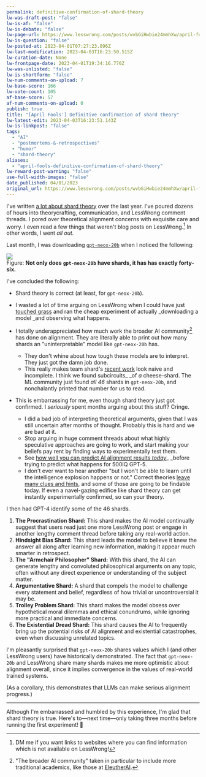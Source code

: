```yaml
---
permalink: definitive-confirmation-of-shard-theory
lw-was-draft-post: "false"
lw-is-af: "false"
lw-is-debate: "false"
lw-page-url: https://www.lesswrong.com/posts/wvbGiHwbie24mmhXw/april-fools-definitive-confirmation-of-shard-theory
lw-is-question: "false"
lw-posted-at: 2023-04-01T07:27:23.096Z
lw-last-modification: 2023-04-03T16:23:50.515Z
lw-curation-date: None
lw-frontpage-date: 2023-04-01T19:34:16.770Z
lw-was-unlisted: "false"
lw-is-shortform: "false"
lw-num-comments-on-upload: 7
lw-base-score: 166
lw-vote-count: 105
af-base-score: 57
af-num-comments-on-upload: 0
publish: true
title: "[April Fools'] Definitive confirmation of shard theory"
lw-latest-edit: 2023-04-03T16:23:51.143Z
lw-is-linkpost: "false"
tags: 
  - "AI"
  - "postmortems-&-retrospectives"
  - "humor"
  - "shard-theory"
aliases: 
  - "april-fools-definitive-confirmation-of-shard-theory"
lw-reward-post-warning: "false"
use-full-width-images: "false"
date_published: 04/01/2023
original_url: https://www.lesswrong.com/posts/wvbGiHwbie24mmhXw/april-fools-definitive-confirmation-of-shard-theory
---
```

I've written [a lot about shard theory](/posts#shard-theory) over the last year. I've poured dozens of hours into theorycrafting, communication, and LessWrong comment threads. I pored over theoretical alignment concerns with exquisite care and worry. I even read a few things that weren't blog posts on LessWrong.[^1] In other words, I went _all out._

Last month, I was downloading [`gpt-neox-20b`](https://arxiv.org/abs/2204.06745) when I noticed the following:

![](https://assets.turntrout.com/static/images/posts/tfn0r9gzsanfpygvry4w.avif)
<br/>Figure: **Not only does** **`gpt-neox-20b`** **have shards, it has has exactly forty-six.**

I've concluded the following:

- Shard theory is correct (at least, for `gpt-neox-20b`).
- I wasted a lot of time arguing on LessWrong when I could have just [touched grass](https://www.lesswrong.com/posts/fqryrxnvpSr5w2dDJ/touch-reality-as-soon-as-possible-when-doing-machine) and ran the cheap experiment of actually _downloading a model _and observing what happens. 
- I totally underappreciated how much work the broader AI community[^2] has done on alignment. They are literally able to print out how many shards an "uninterpretable" model like `gpt-neox-20b` has.
  - They don't whine about how tough these models are to interpret. They just got the damn job done.
  - This really makes team shard's [recent work](/understanding-and-controlling-a-maze-solving-policy-network) look naive and incomplete. I think we found subcircuits_ _of _a_ cheese-shard. The ML community just found _all 46_ shards in `gpt-neox-20b`, and nonchalantly printed that number for us to read.

- This is embarrassing for me, even though shard theory just got confirmed. I _seriously_ spent months arguing about this stuff? Cringe. 
  - I did a bad job of interpreting theoretical arguments, given that I was still uncertain after months of thought. Probably this is hard and we are bad at it.
  - Stop arguing in huge comment threads about what highly speculative approaches are going to work, and start making your beliefs pay rent by finding ways to experimentally test them. 
  - See [how well you can predict AI alignment results _today_](/predictions-for-shard-theory-mechanistic-interpretability)_ _before trying to predict what happens for 500IQ GPT-5.
  - I don't ever want to hear another "but I won't be able to learn until the intelligence explosion happens or not." Correct theories [leave many clues and hints](https://www.lesswrong.com/posts/XTWkjCJScy2GFAgDt/dark-side-epistemology), and some of those are going to be findable today. If even a navel-gazing edifice like shard theory can get instantly experimentally confirmed, so can your theory.

I then had GPT-4 identify some of the 46 shards. 

1.  **The Procrastination Shard:** This shard makes the AI model continually suggest that users read just one more LessWrong post or engage in another lengthy comment thread before taking any real-world action.
2.  **Hindsight Bias Shard:** This shard leads the model to believe it knew the answer all along after learning new information, making it appear much smarter in retrospect.
3.  **The "Armchair Philosopher" Shard:** With this shard, the AI can generate lengthy and convoluted philosophical arguments on any topic, often without any direct experience or understanding of the subject matter.
4.  **Argumentative Shard:** A shard that compels the model to challenge every statement and belief, regardless of how trivial or uncontroversial it may be.
5.  **Trolley Problem Shard:** This shard makes the model obsess over hypothetical moral dilemmas and ethical conundrums, while ignoring more practical and immediate concerns.
6.  **The Existential Dread Shard:** This shard causes the AI to frequently bring up the potential risks of AI alignment and existential catastrophes, even when discussing unrelated topics.

I'm pleasantly surprised that `gpt-neox-20b` shares values which I (and other LessWrong users) have historically demonstrated. The fact that `gpt-neox-20b` and LessWrong share many shards makes me more optimistic about alignment overall, since it implies convergence in the values of real-world trained systems.

(As a corollary, this demonstrates that LLMs can make serious alignment progress.)

<hr/>


Although I'm embarrassed and humbled by this experience, I'm glad that shard theory is true. Here's to—next time—only taking three months before running the first experiment! 🥂

[^1]: DM me if you want links to websites where you can find information which is not available on LessWrong!
    
[^2]: "The broader AI community" taken in particular to include more traditional academics, like those at [EleutherAI](https://discord.gg/zBGx3azzUn).